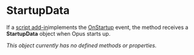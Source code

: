 # StartupData

If a [script add-in](/Manual/scripting/script_add-ins/RAEDME.md)implements the [OnStartup](../scripting_events/onstartup.md) event, the method receives a **StartupData** object when Opus starts up.

*This object currently has no defined methods or properties.*
